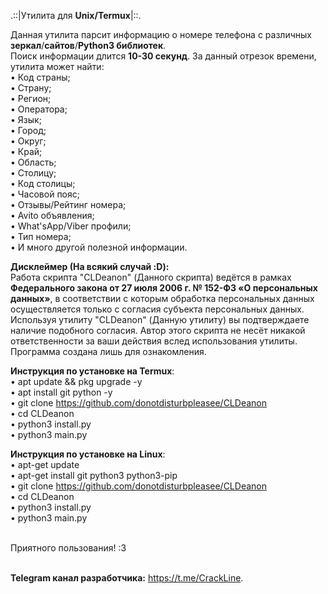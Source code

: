 .::|Утилита для <b>Unix/Termux</b>|::.<br>

Данная утилита парсит информацию о номере телефона с различных <b>зеркал</b>/<b>сайтов</b>/<b>Python3 библиотек</b>. <br>
Поиск информации длится <b>10-30 секунд</b>. За данный отрезок времени, утилита может найти: <br>
• Код страны;<br>
• Страну;<br>
• Регион;<br>
• Оператора;<br>
• Язык;<br>
• Город;<br>
• Округ;<br>
• Край;<br>
• Область;<br>
• Столицу;<br>
• Код столицы;<br>
• Часовой пояс;<br>
• Отзывы/Рейтинг номера;<br>
• Avito объявления;<br>
• What'sApp/Viber профили;<br>
• Тип номера;<br>
• И много другой полезной информации.<br>

<b>Дисклеймер (<b>На всякий случай :D</b>):</b><br>
Работа скрипта "CLDeanon" (Данного скрипта) ведётся в рамках <b>Федерального закона от 27 июля 2006 г. № 152-ФЗ «О персональных данных»</b>, в соответствии с которым обработка персональных данных осуществляется только с согласия субъекта персональных данных. Используя утилиту "CLDeanon" (Данную утилиту) вы подтверждаете наличие подобного согласия. Автор этого скрипта не несёт никакой ответственности за ваши действия вслед использования утилиты. Программа создана лишь для ознакомления.

<b>Инструкция по установке на Termux</b>:<br>
• apt update && pkg upgrade -y <br>
• apt install git python -y <br>
• git clone https://github.com/donotdisturbpleasee/CLDeanon <br>
• cd CLDeanon <br>
• python3 install.py <br>
• python3 main.py <br>

<b>Инструкция по установке на Linux</b>:<br>
• apt-get update <br>
• apt-get install git python3 python3-pip <br>
• git clone https://github.com/donotdisturbpleasee/CLDeanon <br>
• cd CLDeanon <br>
• python3 install.py <br>
• python3 main.py

<br>Приятного пользования! :3<br>


<br><b>Telegram канал разработчика:</b> https://t.me/CrackLine.
